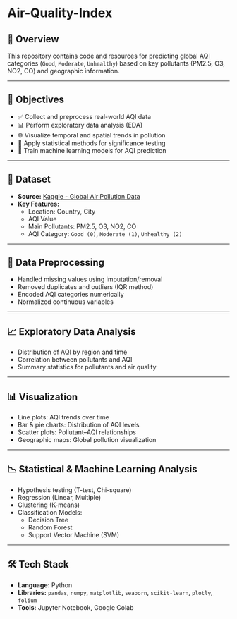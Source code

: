 # Air-Quality-Index
## 📌 Overview

This repository contains code and resources for predicting global AQI categories (`Good`, `Moderate`, `Unhealthy`) based on key pollutants (PM2.5, O3, NO2, CO) and geographic information.

---

## 🧠 Objectives

- ✅ Collect and preprocess real-world AQI data
- 📊 Perform exploratory data analysis (EDA)
- 🌐 Visualize temporal and spatial trends in pollution
- 🧪 Apply statistical methods for significance testing
- 🤖 Train machine learning models for AQI prediction

---

## 📁 Dataset

- **Source:** [Kaggle - Global Air Pollution Data](https://www.kaggle.com/datasets/sazidthe1/global-air-pollution-data)
- **Key Features:**
  - Location: Country, City
  - AQI Value
  - Main Pollutants: PM2.5, O3, NO2, CO
  - AQI Category: `Good (0)`, `Moderate (1)`, `Unhealthy (2)`

---

## 🧹 Data Preprocessing

- Handled missing values using imputation/removal
- Removed duplicates and outliers (IQR method)
- Encoded AQI categories numerically
- Normalized continuous variables

---

## 📈 Exploratory Data Analysis

- Distribution of AQI by region and time
- Correlation between pollutants and AQI
- Summary statistics for pollutants and air quality

---

## 📊 Visualization

- Line plots: AQI trends over time
- Bar & pie charts: Distribution of AQI levels
- Scatter plots: Pollutant–AQI relationships
- Geographic maps: Global pollution visualization

---

## 📉 Statistical & Machine Learning Analysis

- Hypothesis testing (T-test, Chi-square)
- Regression (Linear, Multiple)
- Clustering (K-means)
- Classification Models:
  - Decision Tree
  - Random Forest
  - Support Vector Machine (SVM)

---

## 🛠️ Tech Stack

- **Language:** Python
- **Libraries:** `pandas`, `numpy`, `matplotlib`, `seaborn`, `scikit-learn`, `plotly`, `folium`
- **Tools:** Jupyter Notebook, Google Colab
